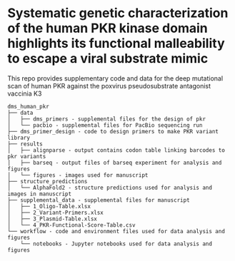 # Systematic genetic characterization of the human PKR kinase domain highlights its functional malleability to escape a viral substrate mimic

This repo provides supplementary code and data for the deep mutational scan of human PKR against the poxvirus pseudosubstrate antagonist vaccinia K3  

```
dms_human_pkr
├── data
│   ├── dms_primers - supplemental files for the design of pkr 
│   └── pacbio - supplemental files for PacBio sequencing run
├── dms_primer_design - code to design primers to make PKR variant library
├── results
│   ├── alignparse - output contains codon table linking barcodes to pkr variants
│   ├── barseq - output files of barseq experiment for analysis and figures
│   └── figures - images used for manuscript
├── structure_predictions
│   └── AlphaFold2 - structure predictions used for analysis and images in manuscript
├── supplemental_data - supplemental files for manuscript
│   ├── 1_Oligo-Table.xlsx
│   ├── 2_Variant-Primers.xlsx
│   ├── 3_Plasmid-Table.xlsx
│   └── 4_PKR-Functional-Score-Table.csv
└── workflow - code and environment files used for data analysis and figures
    └── notebooks - Jupyter notebooks used for data analysis and figures
```
